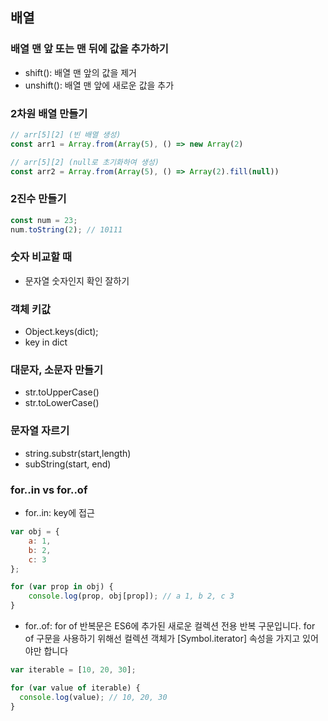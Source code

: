 ## 배열
### 배열 맨 앞 또는 맨 뒤에 값을 추가하기
- shift(): 배열 맨 앞의 값을 제거
- unshift(): 배열 맨 앞에 새로운 값을 추가

### 2차원 배열 만들기
```js
// arr[5][2] (빈 배열 생성)
const arr1 = Array.from(Array(5), () => new Array(2)

// arr[5][2] (null로 초기화하여 생성)
const arr2 = Array.from(Array(5), () => Array(2).fill(null))
```

### 2진수 만들기
```js
const num = 23;
num.toString(2); // 10111
```

### 숫자 비교할 때
- 문자열 숫자인지 확인 잘하기

### 객체 키값
- Object.keys(dict);
- key in dict

### 대문자, 소문자 만들기
- str.toUpperCase()
- str.toLowerCase()

### 문자열 자르기
- string.substr(start,length)
- subString(start, end)

### for..in vs for..of
- for..in: key에 접근
```js
var obj = {
    a: 1, 
    b: 2, 
    c: 3
};

for (var prop in obj) {
    console.log(prop, obj[prop]); // a 1, b 2, c 3
}
```
- for..of: for of 반복문은 ES6에 추가된 새로운 컬렉션 전용 반복 구문입니다. for of 구문을 사용하기 위해선 컬렉션 객체가 [Symbol.iterator] 속성을 가지고 있어야만 합니다
```js
var iterable = [10, 20, 30];

for (var value of iterable) {
  console.log(value); // 10, 20, 30
}
```

